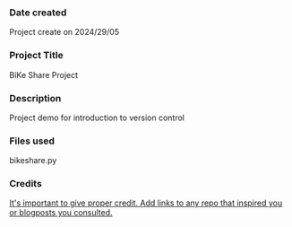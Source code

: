 ### Date created
Project create on 2024/29/05

### Project Title
BiKe Share Project

### Description
Project demo for introduction to version control

### Files used
bikeshare.py

### Credits
[It's important to give proper credit. Add links to any repo that inspired you or blogposts you consulted.](https://github.com/udacity/pdsnd_github)

